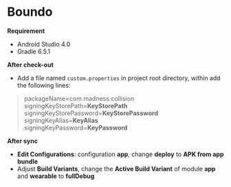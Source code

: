 # Boundo

**Requirement**
- Android Studio 4.0
- Gradle 6.5.1

**After check-out**
- Add a file named `custom.properties` in project root directory, within add the following lines:
> packageName=com.madness.collision  
> signingKeyStorePath=**KeyStorePath**  
> signingKeyStorePassword=**KeyStorePassword**  
> signingKeyAlias=**KeyAlias**  
> signingKeyPassword=**KeyPassword**  

**After sync**
- **Edit Configurations**: configuration **app**, change **deploy** to **APK from app bundle**
- Adjust **Build Variants**, change the **Active Build Variant** of module **app** and **wearable** to **fullDebug**
